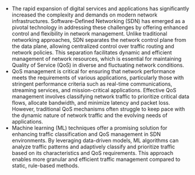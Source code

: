 + The rapid expansion of digital services and applications has significantly increased the complexity and demands on modern network infrastructures. Software-Defined Networking (SDN) has emerged as a pivotal technology in addressing these challenges by offering enhanced control and flexibility in network management. Unlike traditional networking approaches, SDN separates the network control plane from the data plane, allowing centralized control over traffic routing and network policies. This separation facilitates dynamic and efficient management of network resources, which is essential for maintaining Quality of Service (QoS) in diverse and fluctuating network conditions.
+ QoS management is critical for ensuring that network performance meets the requirements of various applications, particularly those with stringent performance criteria such as real-time communications, streaming services, and mission-critical applications. Effective QoS management involves classifying network traffic to prioritize critical data flows, allocate bandwidth, and minimize latency and packet loss. However, traditional QoS mechanisms often struggle to keep pace with the dynamic nature of network traffic and the evolving needs of applications.
+ Machine learning (ML) techniques offer a promising solution for enhancing traffic classification and QoS management in SDN environments. By leveraging data-driven models, ML algorithms can analyze traffic patterns and adaptively classify and prioritize traffic based on its characteristics and QoS requirements. This approach enables more granular and efficient traffic management compared to static, rule-based methods.
